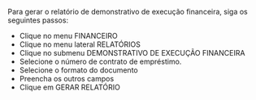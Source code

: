 Para gerar o relatório de demonstrativo de execução financeira, siga os seguintes passos:

* Clique no menu FINANCEIRO
* Clique no menu lateral RELATÓRIOS
* Clique no submenu DEMONSTRATIVO DE EXECUÇÃO FINANCEIRA
* Selecione o número de contrato de empréstimo.
* Selecione o formato do documento
* Preencha os outros campos
* Clique em GERAR RELATÓRIO